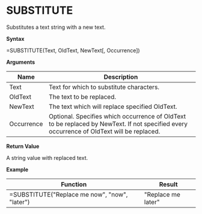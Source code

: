 # SUBSTITUTE

Substitutes a text string with a new text.

**Syntax**

=SUBSTITUTE(Text, OldText, NewText\[, Occurrence\])

**Arguments**

| Name       | Description                                                                                                                               |
|------------|-------------------------------------------------------------------------------------------------------------------------------------------|
| Text       | Text for which to substitute characters.                                                                                                  |
| OldText    | The text to be replaced.                                                                                                                  |
| NewText    | The text which will replace specified OldText.                                                                                            |
| Occurrence | Optional. Specifies which occurrence of OldText to be replaced by NewText. If not specified every occurrence of OldText will be replaced. |

**Return Value**

A string value with replaced text.

**Example**

| Function                                      | Result             |
|-----------------------------------------------|--------------------|
| =SUBSTITUTE("Replace me now", "now", "later") | "Replace me later" |
